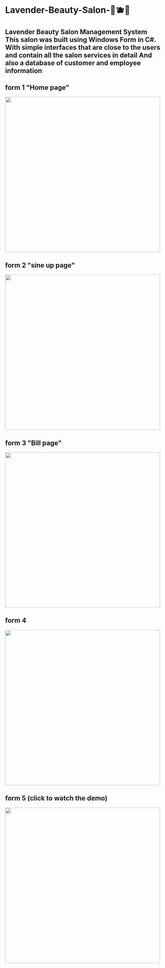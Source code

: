 # Lavender-Beauty-Salon-🌿🫐💜
## Lavender Beauty Salon Management System This salon was built using Windows Form in C#. With simple interfaces that are close to the users and contain all the salon services in detail  And also a database of customer and employee information

## form 1 "Home page"
<img src="https://github.com/Wa3d-h/Lavender-Beauty-Salon-/assets/102664990/a1502d47-87a1-439c-8ac9-e32977265175" width="500">

## form 2 "sine up page"
<img src="https://github.com/Wa3d-h/Lavender-Beauty-Salon-/assets/102664990/cfb726f4-7c08-4fce-8448-ca3ece603e4d" width="500">

## form 3 "Bill page"
<img src="https://github.com/Wa3d-h/Lavender-Beauty-Salon-/assets/102664990/1a1a019c-bc26-4cca-b8e2-ffe6e7d608b6" width="500">

## form 4 
<img src="https://github.com/Wa3d-h/Lavender-Beauty-Salon-/assets/102664990/40259728-3d6b-47eb-ae0a-33b533c318c1" width="500">

## form 5 (click to watch the demo)
[<img src="https://github.com/Wa3d-h/Lavender-Beauty-Salon-/assets/102664990/1cb715d5-5315-4063-b79e-2230e03e253b" width="500">](https://www.youtube.com/watch?v=ZzFg5cWsh0E)













 
